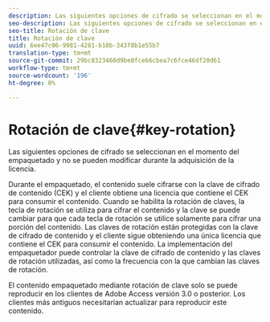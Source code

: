 ```yaml
---
description: Las siguientes opciones de cifrado se seleccionan en el momento del empaquetado y no se pueden modificar durante la adquisición de la licencia.
seo-description: Las siguientes opciones de cifrado se seleccionan en el momento del empaquetado y no se pueden modificar durante la adquisición de la licencia.
seo-title: Rotación de clave
title: Rotación de clave
uuid: 6ee47c06-9981-4281-b10b-343f8b1e55b7
translation-type: tm+mt
source-git-commit: 29bc8323460d9be0fce66cbea7c6fce46df20d61
workflow-type: tm+mt
source-wordcount: '196'
ht-degree: 0%

---
```



# Rotación de clave{#key-rotation}

Las siguientes opciones de cifrado se seleccionan en el momento del empaquetado y no se pueden modificar durante la adquisición de la licencia.

Durante el empaquetado, el contenido suele cifrarse con la clave de cifrado de contenido (CEK) y el cliente obtiene una licencia que contiene el CEK para consumir el contenido. Cuando se habilita la rotación de claves, la tecla de rotación se utiliza para cifrar el contenido y la clave se puede cambiar para que cada tecla de rotación se utilice solamente para cifrar una porción del contenido. Las claves de rotación están protegidas con la clave de cifrado de contenido y el cliente sigue obteniendo una única licencia que contiene el CEK para consumir el contenido. La implementación del empaquetador puede controlar la clave de cifrado de contenido y las claves de rotación utilizadas, así como la frecuencia con la que cambian las claves de rotación.

El contenido empaquetado mediante rotación de clave solo se puede reproducir en los clientes de Adobe Access versión 3.0 o posterior. Los clientes más antiguos necesitarían actualizar para reproducir este contenido.
